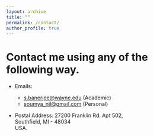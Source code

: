 ```yaml
---
layout: archive
title: ""
permalink: /contact/
author_profile: true
---
```


# Contact me using any of the following way.

- Emails:
    - <a href="mailto:s.banerjee@wayne.edu">s.banerjee@wayne.edu</a> (Academic)
    - <a href="mailto:soumya_nil@gmail.com">soumya_nil@gmail.com</a> (Personal)

- Postal Address:
    27200 Franklin Rd. Apt 502,<br>
    Southfield, MI - 48034<br>
    USA.

